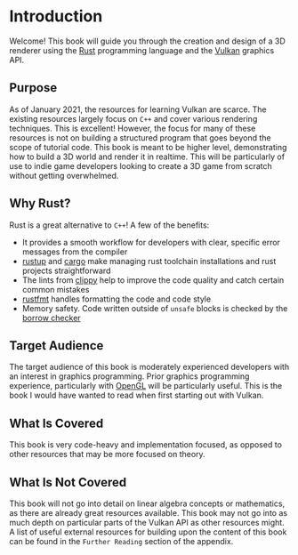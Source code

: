 # Introduction

Welcome! This book will guide you through the creation and design of a 3D renderer using the [Rust](https://www.rust-lang.org/) programming language and the [Vulkan](https://www.khronos.org/vulkan/) graphics API.

## Purpose

As of January 2021, the resources for learning Vulkan are scarce. The existing resources largely focus on `C++` and cover various rendering techniques. This is excellent! However, the focus for many of these resources is not on building a structured program that goes beyond the scope of tutorial code. This book is meant to be higher level, demonstrating how to build a 3D world and render it in realtime. This will be particularly of use to indie game developers looking to create a 3D game from scratch without getting overwhelmed.

## Why Rust?

Rust is a great alternative to `C++`!  A few of the benefits:

* It provides a smooth workflow for developers with clear, specific error messages from the compiler
* [rustup](https://rustup.rs/) and [cargo](https://github.com/rust-lang/cargo) make managing rust toolchain installations and rust projects straightforward
* The lints from [clippy](https://github.com/rust-lang/rust-clippy) help to improve the code quality and catch certain common mistakes
* [rustfmt](https://github.com/rust-lang/rustfmt) handles formatting the code and code style
* Memory safety. Code written outside of `unsafe` blocks is checked by the [borrow checker](https://doc.rust-lang.org/book/ch04-02-references-and-borrowing.html?highlight=borrow#references-and-borrowing)

## Target Audience

The target audience of this book is moderately experienced developers with an interest in graphics programming. Prior graphics programming experience, particularly with [OpenGL](https://www.opengl.org) will be particularly useful. This is the book I would have wanted to read when first starting out with Vulkan.

## What Is Covered

This book is very code-heavy and implementation focused, as opposed to other resources that may be more focused on theory.

## What Is Not Covered

This book will not go into detail on linear algebra concepts or mathematics, as there are already great resources available. This book may not go into as much depth on particular parts of the Vulkan API as other resources might. A list of useful external resources for building upon the content of this book can be found in the `Further Reading` section of the appendix.
